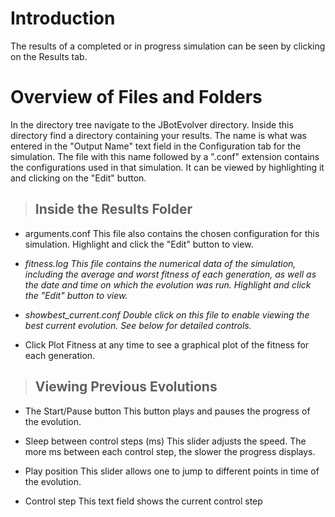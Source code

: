 # Introduction #

The results of a completed or in progress simulation can be seen by clicking on the Results tab.


# Overview of Files and Folders #

In the directory tree navigate to the JBotEvolver directory.  Inside this directory find a directory containing your results.  The name is what was entered in the "Output Name" text field in the Configuration tab for the simulation.  The file with this name followed by a ".conf" extension contains the configurations used in that simulation.  It can be viewed by highlighting it and clicking on the "Edit" button.

> ## Inside the Results Folder ##

  * arguments.conf  This file also contains the chosen configuration for this simulation.  Highlight and click the "Edit" button to view.

  * _fitness.log This file contains the numerical data of the simulation, including the average and worst fitness of each generation, as well as the date and time on which the evolution was run.  Highlight and click the "Edit" button to view._

<a href='Hidden comment: 
TODO Include description of what the _generationnumber file shows.  sjn
'></a>

<a href='Hidden comment: 
TODO Include description of what the _restartevolution.conf file shows.  sjn
'></a>

  * _showbest\_current.conf  Double click on this file to enable viewing the best current evolution.  See below for detailed controls._

<a href='Hidden comment: 
TODO Make above, an internal link instead of saying below.  sjn
'></a>


  * Click Plot Fitness at any time to see a graphical plot of the fitness for each generation.

<a href='Hidden comment: 
TODO Add what Compare Fitness button does .  sjn
'></a>


<a href='Hidden comment: 
TODO Add how to work with the Extra arguments window and the New Random Seed button .  sjn
'></a>

> ## Viewing Previous Evolutions ##

  * The Start/Pause button This button plays and pauses the progress of the evolution.

<a href='Hidden comment: 
TODO Add what Plot Neural Activations does.  sjn
'></a>

  * Sleep between control steps (ms) This slider adjusts the speed.  The more ms between each control step, the slower the progress displays.

  * Play position  This slider allows one to jump to different points in time of the evolution.

  * Control step  This text field shows the current control step


<a href='Hidden comment: 
TODO Add what numbers in Fitness text field mean as opposed to numbers found in the fitness log.  sjn
'></a>

